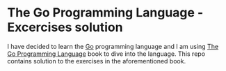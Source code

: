 # The Go Programming Language - Excercises solution

I have decided to learn the [Go](https://golang.org/) programming language and I am using [The Go Programming Language](https://www.amazon.com/Programming-Language-Addison-Wesley-Professional-Computing/dp/0134190440/ref=sr_1_1?s=books&ie=UTF8&qid=1514225315&sr=1-1&keywords=the+go+programming+book) book to dive into the language. This repo contains solution to the exercises in the aforementioned book.
